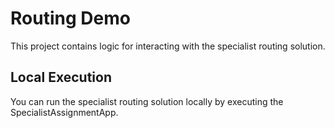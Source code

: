# Routing Demo
This project contains logic for interacting with the specialist routing solution.

## Local Execution
You can run the specialist routing solution locally by executing the SpecialistAssignmentApp.
